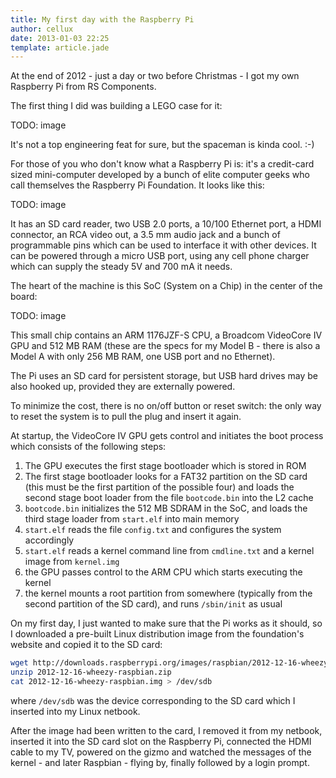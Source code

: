 ```yaml
---
title: My first day with the Raspberry Pi
author: cellux
date: 2013-01-03 22:25
template: article.jade
---
```


At the end of 2012 - just a day or two before Christmas - I got my own Raspberry Pi from RS Components. 

The first thing I did was building a LEGO case for it:

TODO: image

It's not a top engineering feat for sure, but the spaceman is kinda cool. :-)

For those of you who don't know what a Raspberry Pi is: it's a credit-card sized mini-computer developed by a bunch of elite computer geeks who call themselves the Raspberry Pi Foundation. It looks like this:

TODO: image

It has an SD card reader, two USB 2.0 ports, a 10/100 Ethernet port, a HDMI connector, an RCA video out, a 3.5 mm audio jack and a bunch of programmable pins which can be used to interface it with other devices. It can be powered through a micro USB port, using any cell phone charger which can supply the steady 5V and 700 mA it needs.

The heart of the machine is this SoC (System on a Chip) in the center of the board:

TODO: image

This small chip contains an ARM 1176JZF-S CPU, a Broadcom VideoCore IV GPU and 512 MB RAM (these are the specs for my Model B - there is also a Model A with only 256 MB RAM, one USB port and no Ethernet).

The Pi uses an SD card for persistent storage, but USB hard drives may be also hooked up, provided they are externally powered.

To minimize the cost, there is no on/off button or reset switch: the only way to reset the system is to pull the plug and insert it again.

At startup, the VideoCore IV GPU gets control and initiates the boot process which consists of the following steps:

1. The GPU executes the first stage bootloader which is stored in ROM
2. The first stage bootloader looks for a FAT32 partition on the SD card (this must be the first partition of the possible four) and loads the second stage boot loader from the file `bootcode.bin` into the L2 cache
3. `bootcode.bin` initializes the 512 MB SDRAM in the SoC, and loads the third stage loader from `start.elf` into main memory
4. `start.elf` reads the file `config.txt` and configures the system accordingly
5. `start.elf` reads a kernel command line from `cmdline.txt` and a kernel image from `kernel.img`
6. the GPU passes control to the ARM CPU which starts executing the kernel
7. the kernel mounts a root partition from somewhere (typically from the second partition of the SD card), and runs `/sbin/init` as usual

On my first day, I just wanted to make sure that the Pi works as it should, so I downloaded a pre-built Linux distribution image from the foundation's website and copied it to the SD card:

```bash
wget http://downloads.raspberrypi.org/images/raspbian/2012-12-16-wheezy-raspbian/2012-12-16-wheezy-raspbian.zip
unzip 2012-12-16-wheezy-raspbian.zip
cat 2012-12-16-wheezy-raspbian.img > /dev/sdb
```

where `/dev/sdb` was the device corresponding to the SD card which I inserted into my Linux netbook.

After the image had been written to the card, I removed it from my netbook, inserted it into the SD card slot on the Raspberry Pi, connected the HDMI cable to my TV, powered on the gizmo and watched the messages of the kernel - and later Raspbian - flying by, finally followed by a login prompt.
